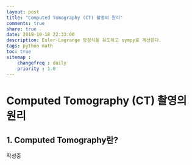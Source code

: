 ```yaml
---
layout: post
title: "Computed Tomography (CT) 촬영의 원리"
comments: true
share: true
date: 2019-10-18 22:33:00
description: Euler-Lagrange 방정식을 유도하고 sympy로 계산한다.
tags: python math
toc: true
sitemap :
    changefreq : daily
    priority : 1.0
---
```


# Computed Tomography (CT) 촬영의 원리

## 1. Computed Tomography란?

작성중